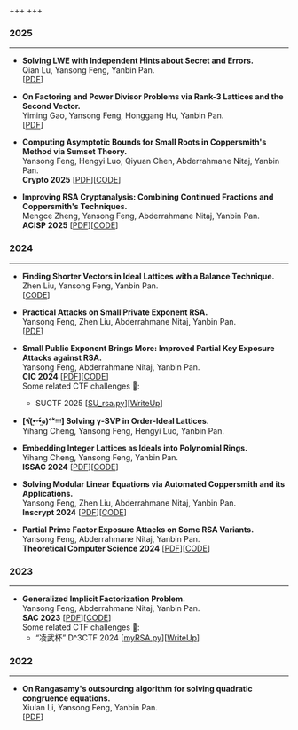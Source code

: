 +++
+++
### 2025

---
- **Solving LWE with Independent Hints about Secret and Errors.**\
Qian Lu, Yansong Feng, Yanbin Pan.\
[[PDF](https://eprint.iacr.org/2025/1128)]

- **On Factoring and Power Divisor Problems via Rank-3 Lattices and the Second Vector.**\
Yiming Gao, Yansong Feng, Honggang Hu, Yanbin Pan.\
[[PDF](https://eprint.iacr.org/2025/1004)]

- **Computing Asymptotic Bounds for Small Roots in Coppersmith's Method via Sumset Theory.**\
Yansong Feng, Hengyi Luo, Qiyuan Chen, Abderrahmane Nitaj, Yanbin Pan.\
**Crypto 2025** [[PDF](https://eprint.iacr.org/2024/1330)][[CODE](https://github.com/fffmath/AsymptoticBounds)]

- **Improving RSA Cryptanalysis: Combining Continued Fractions and Coppersmith's Techniques.**\
Mengce Zheng, Yansong Feng, Abderrahmane Nitaj, Yanbin Pan.\
**ACISP 2025** [[PDF](https://eprint.iacr.org/2025/1281)][[CODE](https://github.com/MengceZheng/RSA_CFL)]

### 2024

---

- **Finding Shorter Vectors in Ideal Lattices with a Balance Technique.**\
Zhen Liu, Yansong Feng, Yanbin Pan.\
[[CODE](https://github.com/zl1621/balance-phs-style)]

- **Practical Attacks on Small Private Exponent RSA.**\
Yansong Feng, Zhen Liu, Abderrahmane Nitaj, Yanbin Pan.\
[[PDF](https://eprint.iacr.org/2024/1331.pdf)]

- **Small Public Exponent Brings More: Improved Partial Key Exposure Attacks against RSA.**\
Yansong Feng, Abderrahmane Nitaj, Yanbin Pan.\
**CIC 2024** [[PDF](https://eprint.iacr.org/2024/1329)][[CODE](https://github.com/fffmath/MSBsOfPrivateKeyAttack)]\
Some related CTF challenges 🚩:
    - SUCTF 2025 [[SU_rsa.py](https://www.fffmath.com/code/SU_rsa.py)][[WriteUp](https://www.fffmath.com/code/SU_rsa_solve.md)]


- **[٩(•̤̀ᵕ•̤́๑)ᵒᵏᵎᵎᵎᵎ] Solving γ-SVP in Order-Ideal Lattices.**\
Yihang Cheng, Yansong Feng, Hengyi Luo, Yanbin Pan.

- **Embedding Integer Lattices as Ideals into  Polynomial Rings.**\
Yihang Cheng, Yansong Feng, Yanbin Pan.\
**ISSAC 2024** [[PDF](https://eprint.iacr.org/2024/1041)][[CODE](https://github.com/fffmath/IdentifyIdealLattice)]

- **Solving Modular Linear Equations via Automated Coppersmith and its Applications.**\
Yansong Feng,  Zhen Liu, Abderrahmane Nitaj, Yanbin Pan.\
**Inscrypt 2024** [[PDF](https://link.springer.com/chapter/10.1007/978-981-96-4734-7_7)][[CODE](https://github.com/fffmath/CombeeIFP)]

- **Partial Prime Factor Exposure Attacks on Some RSA Variants.**\
Yansong Feng,  Abderrahmane Nitaj, Yanbin Pan.\
**Theoretical Computer Science 2024** [[PDF](https://doi.org/10.1016/j.tcs.2024.114549)][[CODE](https://github.com/fffmath/PPFEAttack)]

### 2023

---

- **Generalized Implicit Factorization Problem.**\
Yansong Feng,  Abderrahmane Nitaj, Yanbin Pan.\
**SAC 2023** [[PDF](https://eprint.iacr.org/2023/1562)][[CODE](https://github.com/fffmath/GIFP)]\
Some related CTF challenges 🚩:
    - “凌武杯” D^3CTF 2024 [[myRSA.py](https://www.fffmath.com/code/myRSA.py)][[WriteUp](https://www.fffmath.com/code/myRSA_solve.md)]

### 2022

---

- **On Rangasamy's outsourcing algorithm for solving quadratic congruence equations.**\
Xiulan Li, Yansong Feng, Yanbin Pan.\
[[PDF](https://arxiv.org/pdf/2203.10751)]